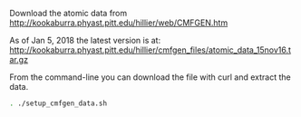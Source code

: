 Download the atomic data from
<http://kookaburra.phyast.pitt.edu/hillier/web/CMFGEN.htm>

As of Jan 5, 2018 the latest version is at:
<http://kookaburra.phyast.pitt.edu/hillier/cmfgen_files/atomic_data_15nov16.tar.gz>

From the command-line you can download the file with curl and extract the data.

```sh
. ./setup_cmfgen_data.sh
```